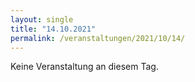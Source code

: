 ```yaml
---
layout: single
title: "14.10.2021"
permalink: /veranstaltungen/2021/10/14/
---
```


Keine Veranstaltung an diesem Tag.
